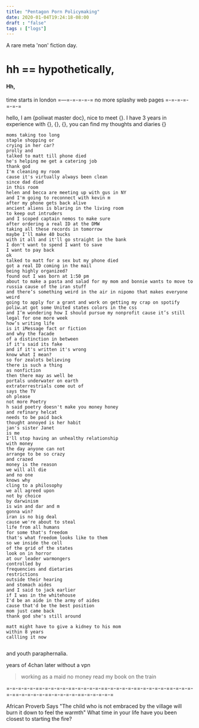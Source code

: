 ```yaml
---
title: "Pentagon Porn Policymaking"
date: 2020-01-04T19:24:18-08:00
draft : "false"
tags : ["logs"]
---
```


A rare meta 'non' fiction day.

<!--more-->

# hh == hypothetically,

#### Hh,

time starts in london
=—=-=-=-=-=
no more splashy web pages
=-=-=-=-=-=-=
<!--more-->


hello, I am {poliwat master doc}, nice to meet {}. I have 3 years in experience with {}, {}, {}, you can find my thoughts and diaries
{}

```
moms taking too long
staple shopping or  
crying in her car?
prolly and
talked to matt till phone died
he's helping me get a catering job
thank god
I'm cleaning my room
cause it's virtually always been clean
since dad died
in this room
helen and becca are meeting up with gus in NY
and I'm going to reconnect with kevin m
after my phone gets back alive
ancient aliens is blaring in the living room
to keep out intruders
and I scoped captain nemos to make sure
after ordering a real ID at the DMW
taking all these records in tomorrow
maybe I'll make 40 bucks
with it all and it'll go straight in the bank
I don't want to spend I want to save
I want to pay back
ok
talked to matt for a sex but my phone died  
got a real ID coming in the mail
being highly organized?
found out I was born at 1:50 pm
about to make a pasta and salad for my mom and bonnie wants to move to russia cause of the iran stuff
and there’s something weird in the air in nipomo that makes everyone weird
going to apply for a grant and work on getting my crap on spotify   
poliw.at got some United states colors in the css
and I’m wondering how I should pursue my nonprofit cause it’s still legal for one more week
how’s writing life
is it iMessage fact or fiction
and why the facade
of a distinction in between
if it's said its fake
and if it's written it's wrong
know what I mean?
so for zealots believing
there is such a thing
as nonfiction
then there may as well be
portals underwater on earth
extraterrestrials come out of
says the TV
oh please
not more Poetry
h said poetry doesn't make you money honey
and refinary helcat
needs to be paid back
thought annoyed is her habit
jan's sister Janet
is me
I'll stop having an unhealthy relationship
with money
the day anyone can not
arrange to be so crazy
and crazed
money is the reason
we will all die
and no one
knows why
cling to a philosophy
we all agreed upon
not by choice
by darwinism
is win and dar and m
gonna win?
iran is no big deal
cause we're about to steal
life from all humans
for some that's freedom
that's what freedom looks like to them
so we inside the cell
of the grid of the states
look on in horror
at our leader warmongers
controlled by
frequencies and dietaries
restrictions
outside their hearing
and stomach aides
and I said to jack earlier
if I was in the whitehouse
I'd be an aide in the army of aides
cause that'd be the best position
mom just came back
thank god she's still around

matt might have to give a kidney to his mom
within 8 years
callling it now
  
```

<!--more-->

and youth paraphernalia.

years of 4chan later without a vpn



> working as a maid
>no money
> read my book on the train

=-=-=-=-=-==-=-=-=-=-==-=-=-=-=-==-=-=-=-=-==-=-=-=-=-==-=-=-=-=-==-=-=-=-=-==-=-=-=-=-==-=-=-=-=-=

African Proverb Says "The child who is not embraced by the village will burn it down to feel the warmth" What time in your life have you been closest to starting the fire?



<!--
1 read

2 write

3 music

4 sing

5 YT Vizzies

6 P Call

7 Dance workout

8 POLIW.AT Blog

9 Archive

10 FF L&L

11 Friends & Fam

12 Love & Legacy

 -->
